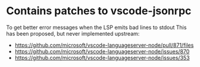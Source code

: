 # Contains patches to vscode-jsonrpc 

To get better error messages when the LSP emits bad lines to stdout
This has been proposed, but never implemented upstream:
- https://github.com/microsoft/vscode-languageserver-node/pull/871/files
- https://github.com/microsoft/vscode-languageserver-node/issues/870
- https://github.com/microsoft/vscode-languageserver-node/issues/353
